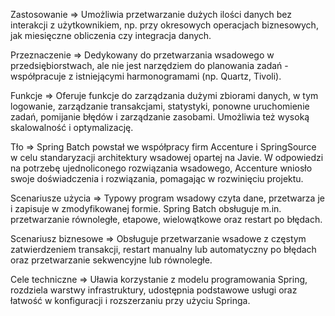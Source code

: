 Zastosowanie => Umożliwia przetwarzanie dużych ilości danych bez interakcji z użytkownikiem, np. przy okresowych operacjach biznesowych, jak miesięczne obliczenia czy integracja danych.

Przeznaczenie => Dedykowany do przetwarzania wsadowego w przedsiębiorstwach, ale nie jest narzędziem do planowania zadań - współpracuje z istniejącymi harmonogramami (np. Quartz, Tivoli).

Funkcje => Oferuje funkcje do zarządzania dużymi zbiorami danych, w tym logowanie, zarządzanie transakcjami, statystyki, ponowne uruchomienie zadań, pomijanie błędów i zarządzanie zasobami. Umożliwia też wysoką skalowalność i optymalizację.

Tło => Spring Batch powstał we współpracy firm Accenture i SpringSource w celu standaryzacji architektury wsadowej opartej na Javie. W odpowiedzi na potrzebę ujednoliconego rozwiązania wsadowego, Accenture wniosło swoje doświadczenia i rozwiązania, pomagając w rozwinięciu projektu.

Scenariusze użycia => Typowy program wsadowy czyta dane, przetwarza je i zapisuje w zmodyfikowanej formie. Spring Batch obsługuje m.in. przetwarzanie równoległe, etapowe, wielowątkowe oraz restart po błędach.

Scenariusz biznesowe => Obsługuje przetwarzanie wsadowe z częstym zatwierdzeniem transakcji, restart manualny lub automatyczny po błędach oraz przetwarzanie sekwencyjne lub równoległe.

Cele techniczne => Uławia korzystanie z modelu programowania Spring, rozdziela warstwy infrastruktury, udostępnia podstawowe usługi oraz łatwość w konfiguracji i rozszerzaniu przy użyciu Springa.




